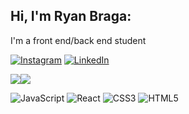 ## Hi, I'm Ryan Braga:
I'm a front end/back end student


[![Instagram](https://img.shields.io/badge/Instagram-%23E4405F.svg?logo=Instagram&logoColor=white)](https://instagram.com/ryanbragaa) [![LinkedIn](https://img.shields.io/badge/LinkedIn-%230077B5.svg?logo=linkedin&logoColor=white)](https://linkedin.com/in/ryanbraga) 


![](https://github-readme-stats.vercel.app/api?username=ryanbragaa&theme=dark&hide_border=true&include_all_commits=true&count_private=true)![](https://github-readme-stats.vercel.app/api/top-langs/?username=ryanbragaa&theme=dark&hide_border=true&include_all_commits=true&count_private=true&layout=compact)


![JavaScript](https://img.shields.io/badge/javascript-%23323330.svg?style=for-the-badge&logo=javascript&logoColor=%23F7DF1E) ![React](https://img.shields.io/badge/react-%2320232a.svg?style=for-the-badge&logo=react&logoColor=%2361DAFB)
![CSS3](https://img.shields.io/badge/css3-%231572B6.svg?style=for-the-badge&logo=css3&logoColor=white)  ![HTML5](https://img.shields.io/badge/html5-%23E34F26.svg?style=for-the-badge&logo=html5&logoColor=white) 


